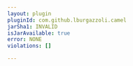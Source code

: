 ```yaml
---
layout: plugin
pluginId: com.github.lburgazzoli.camel
jarSha1: INVALID
isJarAvailable: true
error: NONE
violations: []

---
```

